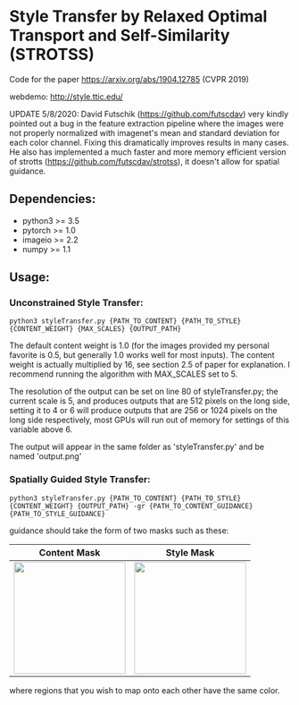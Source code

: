 # Style Transfer by Relaxed Optimal Transport and Self-Similarity (STROTSS)
Code for the paper https://arxiv.org/abs/1904.12785 (CVPR 2019)

webdemo: http://style.ttic.edu/ 

UPDATE 5/8/2020: David Futschik (https://github.com/futscdav) very kindly pointed out a bug in the feature extraction pipeline where the images were not properly normalized with imagenet's mean and standard deviation for each color channel. Fixing this dramatically improves results in many cases. He also has implemented a much faster and more memory efficient version of strotts (https://github.com/futscdav/strotss), it doesn't allow for spatial guidance.

## Dependencies:
* python3 >= 3.5
* pytorch >= 1.0
* imageio >= 2.2
* numpy >= 1.1

## Usage:
### Unconstrained Style Transfer:

```
python3 styleTransfer.py {PATH_TO_CONTENT} {PATH_TO_STYLE} {CONTENT_WEIGHT} {MAX_SCALES} {OUTPUT_PATH}
```

The default content weight is 1.0 (for the images provided my personal favorite is 0.5, but generally 1.0 works well for most inputs). The content weight is actually multiplied by 16, see section 2.5 of paper for explanation. I recommend running the algorithm with MAX_SCALES set to 5.

The resolution of the output can be set on line 80 of styleTransfer.py; the current scale is 5, and produces outputs that are 512 pixels on the long side, setting it to 4 or 6 will produce outputs that are 256 or 1024 pixels on the long side respectively, most GPUs will run out of memory for settings of this variable above 6.

The output will appear in the same folder as 'styleTransfer.py' and be named 'output.png'

### Spatially Guided Style Transfer:

```
python3 styleTransfer.py {PATH_TO_CONTENT} {PATH_TO_STYLE} {CONTENT_WEIGHT} {OUTPUT_PATH} -gr {PATH_TO_CONTENT_GUIDANCE} {PATH_TO_STYLE_GUIDANCE}
```

guidance should take the form of two masks such as these:


Content Mask           |  Style Mask
:-------------------------:|:-------------------------:
<img height="200" src='https://github.com/nkolkin13/STROTSS/blob/master/content_guidance.jpg?raw=true'> |  <img height="200" src='https://github.com/nkolkin13/STROTSS/blob/master/style_guidance.jpg?raw=true'>


where regions that you wish to map onto each other have the same color.
